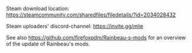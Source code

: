 Steam download location: https://steamcommunity.com/sharedfiles/filedetails/?id=2034028432

Steam uploaders' discord-channel: https://invite.gg/mlie

See also https://github.com/firefoxpdm/Rainbeau-s-mods for an overview of the update of Rainbeau's mods.
